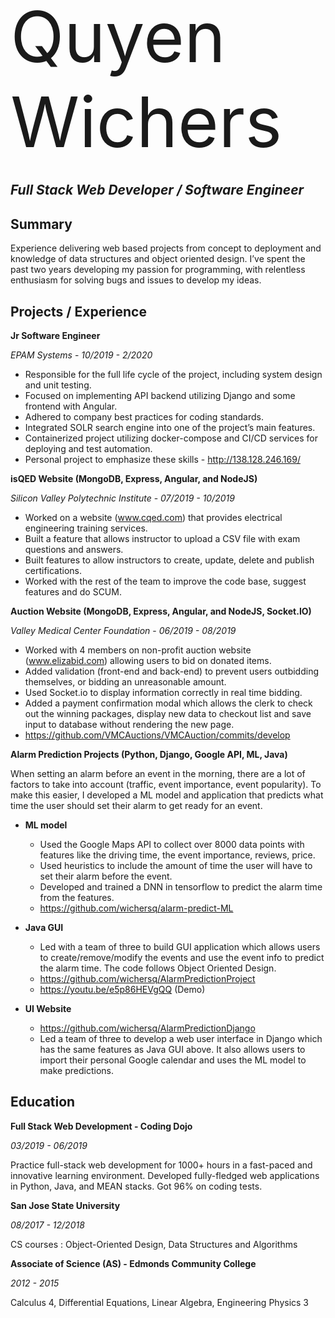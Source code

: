 <span style="font-size:8em;">Quyen Wichers</span>

*Full Stack Web Developer / Software Engineer*
---
## Summary
Experience delivering web based projects from concept to deployment and knowledge of data structures and object oriented design. I’ve
spent the past two years developing my passion for programming, with relentless enthusiasm for solving bugs and issues to develop my
ideas.

## Projects / Experience
**Jr Software Engineer**

*EPAM Systems* -  _10/2019 - 2/2020_

* Responsible for the full life cycle of the project, including system design and unit testing.
* Focused on implementing API backend utilizing Django and some frontend with Angular.
* Adhered to company best practices for coding standards.
* Integrated SOLR search engine into one of the project’s main features.
* Containerized project utilizing docker-compose and CI/CD services for deploying and test automation.
* Personal project to emphasize these skills - http://138.128.246.169/

**isQED Website (MongoDB, Express, Angular, and NodeJS)**

*Silicon Valley Polytechnic Institute* - _07/2019 - 10/2019_

* Worked on a website (www.cqed.com) that provides electrical engineering training services.
* Built a feature that allows instructor to upload a CSV file with exam questions and answers.
* Built features to allow instructors to create, update, delete and publish certifications.
* Worked with the rest of the team to improve the code base, suggest features and do SCUM.

**Auction Website (MongoDB, Express, Angular, and NodeJS, Socket.IO)**

*Valley Medical Center Foundation* - _06/2019 - 08/2019_

* Worked with 4 members on non-profit auction website (www.elizabid.com) allowing users to bid on donated items.
* Added validation (front-end and back-end) to prevent users outbidding themselves, or bidding an unreasonable amount.
* Used Socket.io to display information correctly in real time bidding.
* Added a payment confirmation modal which allows the clerk to check out the winning packages, display new data to checkout list and save input to database without rendering the new page.
* https://github.com/VMCAuctions/VMCAuction/commits/develop

**Alarm Prediction Projects (Python, Django, Google API, ML, Java)**

When setting an alarm before an event in the morning, there are a lot of factors to take into account (traffic, event importance, event popularity). To make this easier, I developed a ML model and application that predicts what time the user should set their alarm to get ready for an event.

* **ML model**

    * Used the Google Maps API to collect over 8000 data points with features like the driving time, the event importance, reviews, price.
    * Used heuristics to include the amount of time the user will have to set their alarm before the event.
    * Developed and trained a DNN in tensorflow to predict the alarm time from the features.
    * https://github.com/wichersq/alarm-predict-ML
* **Java GUI**

    * Led with a team of three to build GUI application which allows users to create/remove/modify the events and use the event info to predict the alarm time. The code follows Object Oriented Design.
    * https://github.com/wichersq/AlarmPredictionProject
    * https://youtu.be/e5p86HEVgQQ (Demo)
* **UI Website**
    * https://github.com/wichersq/AlarmPredictionDjango
    * Led a team of three to develop a web user interface in Django which has the same features as Java GUI above. It also allows users to
import their personal Google calendar and uses the ML model to make predictions.


## Education
**Full Stack Web Development - Coding Dojo**

_03/2019 - 06/2019_

Practice full-stack web development for 1000+ hours in a fast-paced and innovative learning environment. Developed fully-fledged web applications in Python, Java, and MEAN stacks. Got 96% on coding tests.

**San Jose State University**

_08/2017 - 12/2018_

CS courses : Object-Oriented Design, Data Structures and Algorithms


**Associate of Science (AS) - Edmonds Community College**

_2012 - 2015_

Calculus 4, Differential Equations, Linear Algebra, Engineering Physics 3


